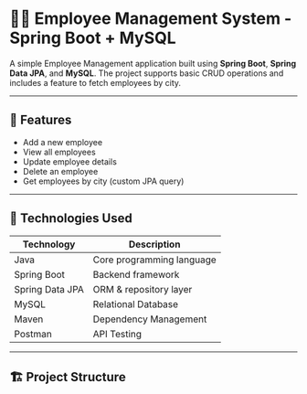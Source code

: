 # 🧑‍💼 Employee Management System - Spring Boot + MySQL

A simple Employee Management application built using **Spring Boot**, **Spring Data JPA**, and **MySQL**. The project supports basic CRUD operations and includes a feature to fetch employees by city.

---

## 📌 Features

- Add a new employee
- View all employees
- Update employee details
- Delete an employee
- Get employees by city (custom JPA query)

---

## 🚀 Technologies Used

| Technology     | Description                      |
|----------------|----------------------------------|
| Java           | Core programming language        |
| Spring Boot    | Backend framework                |
| Spring Data JPA| ORM & repository layer           |
| MySQL          | Relational Database              |
| Maven          | Dependency Management            |
| Postman        | API Testing                      |

---

## 🏗️ Project Structure

